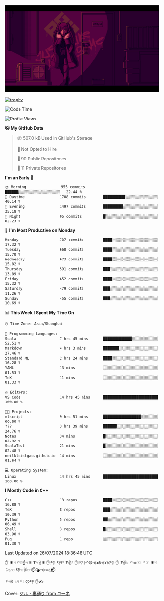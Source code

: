 ![](imgs/main.png)

[![trophy](https://github-profile-trophy.vercel.app/?username=NeilKleistGao&theme=dracula)](https://github.com/ryo-ma/github-profile-trophy)

<!--START_SECTION:waka-->
![Code Time](http://img.shields.io/badge/Code%20Time-1%2C232%20hrs%2036%20mins-blue)

![Profile Views](http://img.shields.io/badge/Profile%20Views-0-blue)

**🐱 My GitHub Data** 

> 📦 507.0 kB Used in GitHub's Storage 
 > 
> 🚫 Not Opted to Hire
 > 
> 📜 90 Public Repositories 
 > 
> 🔑 11 Private Repositories 
 > 
**I'm an Early 🐤** 

```text
🌞 Morning                955 commits         ██████░░░░░░░░░░░░░░░░░░░   22.44 % 
🌆 Daytime                1708 commits        ██████████░░░░░░░░░░░░░░░   40.14 % 
🌃 Evening                1497 commits        █████████░░░░░░░░░░░░░░░░   35.18 % 
🌙 Night                  95 commits          █░░░░░░░░░░░░░░░░░░░░░░░░   02.23 % 
```
📅 **I'm Most Productive on Monday** 

```text
Monday                   737 commits         ████░░░░░░░░░░░░░░░░░░░░░   17.32 % 
Tuesday                  668 commits         ████░░░░░░░░░░░░░░░░░░░░░   15.70 % 
Wednesday                673 commits         ████░░░░░░░░░░░░░░░░░░░░░   15.82 % 
Thursday                 591 commits         ███░░░░░░░░░░░░░░░░░░░░░░   13.89 % 
Friday                   652 commits         ████░░░░░░░░░░░░░░░░░░░░░   15.32 % 
Saturday                 479 commits         ███░░░░░░░░░░░░░░░░░░░░░░   11.26 % 
Sunday                   455 commits         ███░░░░░░░░░░░░░░░░░░░░░░   10.69 % 
```


📊 **This Week I Spent My Time On** 

```text
🕑︎ Time Zone: Asia/Shanghai

💬 Programming Languages: 
Scala                    7 hrs 45 mins       █████████████░░░░░░░░░░░░   52.51 % 
Markdown                 4 hrs 3 mins        ███████░░░░░░░░░░░░░░░░░░   27.46 % 
Standard ML              2 hrs 24 mins       ████░░░░░░░░░░░░░░░░░░░░░   16.28 % 
YAML                     13 mins             ░░░░░░░░░░░░░░░░░░░░░░░░░   01.53 % 
TeX                      11 mins             ░░░░░░░░░░░░░░░░░░░░░░░░░   01.33 % 

🔥 Editors: 
VS Code                  14 hrs 45 mins      █████████████████████████   100.00 % 

🐱‍💻 Projects: 
mlscript                 9 hrs 51 mins       █████████████████░░░░░░░░   66.80 % 
???                      3 hrs 39 mins       ██████░░░░░░░░░░░░░░░░░░░   24.76 % 
Notes                    34 mins             █░░░░░░░░░░░░░░░░░░░░░░░░   03.92 % 
ScalaTest                21 mins             █░░░░░░░░░░░░░░░░░░░░░░░░   02.48 % 
neilkleistgao.github.io  14 mins             ░░░░░░░░░░░░░░░░░░░░░░░░░   01.64 % 

💻 Operating System: 
Linux                    14 hrs 45 mins      █████████████████████████   100.00 % 
```

**I Mostly Code in C++** 

```text
C++                      13 repos            ████░░░░░░░░░░░░░░░░░░░░░   16.88 % 
TeX                      8 repos             ███░░░░░░░░░░░░░░░░░░░░░░   10.39 % 
Python                   5 repos             ██░░░░░░░░░░░░░░░░░░░░░░░   06.49 % 
Shell                    3 repos             █░░░░░░░░░░░░░░░░░░░░░░░░   03.90 % 
Pug                      1 repo              ░░░░░░░░░░░░░░░░░░░░░░░░░   01.30 % 
```




 Last Updated on 26/07/2024 18:36:48 UTC
<!--END_SECTION:waka-->

✋ ❄☟⚐🕆☝☟❄ 🕈☟✌❄ ✋🕯👎 👎⚐ 🕈✌💧 ✋🕯👎 🏱☼☜❄☜☠👎 ✋ 🕈✌💧 ⚐☠☜ ⚐☞ ❄☟⚐💧☜ 👎☜✌☞📫💣🕆❄☜💧📬

⚐☼ 💧☟⚐🕆☹👎 ✋✍

Cover: [ジル・裏通り from ユーネ](https://www.pixiv.net/artworks/62127066)
